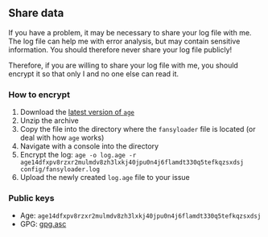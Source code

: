 ## Share data

If you have a problem, it may be necessary to share your log file with me. 
The log file can help me with error analysis, but may contain sensitive information. 
You should therefore never share your log file publicly!

Therefore, if you are willing to share your log file with me, you should encrypt it so that only I and no one else can read it.

### How to encrypt

1. Download the [latest version of `age`](https://github.com/FiloSottile/age/releases)
2. Unzip the archive
3. Copy the file into the directory where the `fansyloader` file is located (or deal with how `age` works)
4. Navigate with a console into the directory
5. Encrypt the log: `age -o log.age -r age14dfxpv8rzxr2mulmdv8zh3lxkj40jpu0n4j6flamdt330q5tefkqzsxdsj config/fansyloader.log`
6. Upload the newly created `log.age` file to your issue

### Public keys

* Age: `age14dfxpv8rzxr2mulmdv8zh3lxkj40jpu0n4j6flamdt330q5tefkqzsxdsj`
* GPG: [gpg.asc](./gpg.asc)
